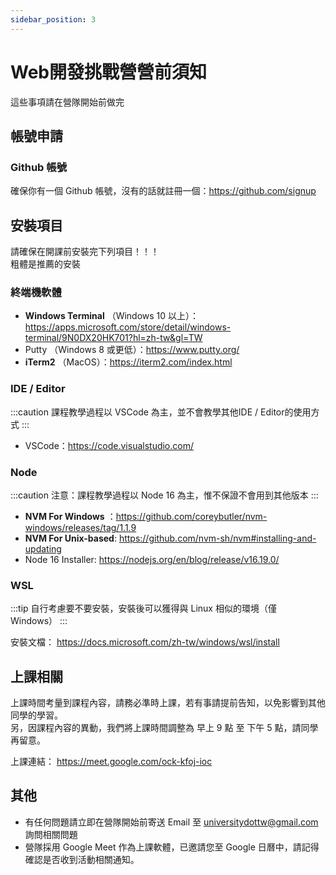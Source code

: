 ```yaml
---
sidebar_position: 3
---
```


# Web開發挑戰營營前須知
這些事項請在營隊開始前做完

## 帳號申請
### Github 帳號
確保你有一個 Github 帳號，沒有的話就註冊一個：https://github.com/signup  

## 安裝項目
請確保在開課前安裝完下列項目！！！  
粗體是推薦的安裝

### 終端機軟體
- **Windows Terminal** （Windows 10 以上）：https://apps.microsoft.com/store/detail/windows-terminal/9N0DX20HK701?hl=zh-tw&gl=TW
- Putty （Windows 8 或更低）：https://www.putty.org/
- **iTerm2** （MacOS）：https://iterm2.com/index.html

### IDE / Editor

:::caution
課程教學過程以 VSCode 為主，並不會教學其他IDE / Editor的使用方式
:::

- VSCode：https://code.visualstudio.com/

### Node

:::caution
注意：課程教學過程以 Node 16 為主，惟不保證不會用到其他版本
:::

- **NVM For Windows** ：https://github.com/coreybutler/nvm-windows/releases/tag/1.1.9
- **NVM For Unix-based**: https://github.com/nvm-sh/nvm#installing-and-updating
- Node 16 Installer: https://nodejs.org/en/blog/release/v16.19.0/

### WSL

:::tip
自行考慮要不要安裝，安裝後可以獲得與 Linux 相似的環境（僅 Windows）
:::

安裝文檔： https://docs.microsoft.com/zh-tw/windows/wsl/install

## 上課相關
上課時間考量到課程內容，請務必準時上課，若有事請提前告知，以免影響到其他同學的學習。  
另，因課程內容的異動，我們將上課時間調整為 早上 9 點 至 下午 5 點，請同學再留意。

上課連結： https://meet.google.com/ock-kfoj-ioc

## 其他
- 有任何問題請立即在營隊開始前寄送 Email 至 [universitydottw@gmail.com](mailto:universitydottw@gmail.com) 詢問相關問題
- 營隊採用 Google Meet 作為上課軟體，已邀請您至 Google 日曆中，請記得確認是否收到活動相關通知。